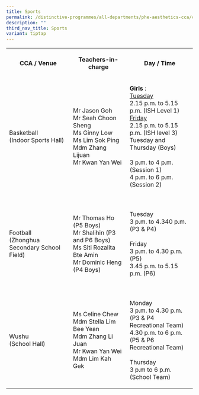 ```yaml
---
title: Sports
permalink: /distinctive-programmes/all-departments/phe-aesthetics-cca/cca/sports/
description: ""
third_nav_title: Sports
variant: tiptap
---
```

<table>
<tbody>
<tr>
<th rowspan="1" colspan="1">
<p>CCA / Venue
<br>
</p>
</th>
<th rowspan="1" colspan="1">
<p>Teachers-in-charge
<br>
</p>
</th>
<th rowspan="1" colspan="1">
<p>Day / Time</p>
</th>
</tr>
<tr>
<td rowspan="1" colspan="1">
<p>Basketball
<br>(Indoor Sports Hall)
<br>
</p>
</td>
<td rowspan="1" colspan="1">
<p>Mr Jason Goh
<br>Mr Seah Choon Sheng
<br>Ms Ginny Low
<br>Ms Lim Sok Ping
<br>Mdm Zhang Lijuan
<br>Mr Kwan Yan Wei
<br>
</p>
</td>
<td rowspan="1" colspan="1">
<p><strong>Girls</strong> :
<br><u>Tuesday</u> 
<br>2.15 p.m. to 5.15 p.m. (ISH Level 1)
<br><u>Friday</u> 
<br>2.15 p.m. to 5.15 p.m. (ISH level 3)
<br>Tuesday and Thursday (Boys)
<br>
<br>3 p.m. to 4 p.m. (Session 1)
<br>4 p.m. to 6 p.m. (Session 2)</p>
</td>
</tr>
<tr>
<td rowspan="1" colspan="3">
<p></p>
</td>
</tr>
<tr>
<td rowspan="1" colspan="1">
<p>Football
<br>(Zhonghua Secondary School Field)</p>
</td>
<td rowspan="1" colspan="1">
<p>Mr Thomas Ho (P5 Boys)
<br>Mr Shalihin (P3 and P6 Boys)
<br>Ms Siti Rozalita Bte Amin
<br>Mr Dominic Heng (P4 Boys)</p>
</td>
<td rowspan="1" colspan="1">
<p>Tuesday
<br>3 p.m. to 4.340 p.m. (P3 &amp; P4)
<br>
<br>Friday
<br>3 p.m. to 4.30 p.m. (P5)
<br>3.45 p.m. to 5.15 p.m. (P6)</p>
</td>
</tr>
<tr>
<td rowspan="1" colspan="3">
<p></p>
</td>
</tr>
<tr>
<td rowspan="1" colspan="1">
<p>Wushu
<br>(School Hall)</p>
</td>
<td rowspan="1" colspan="1">
<p>Ms Celine Chew
<br>Mdm Stella Lim Bee Yean
<br>Mdm Zhang Li Juan
<br>Mr Kwan Yan Wei
<br>Mdm Lim Kah Gek</p>
</td>
<td rowspan="1" colspan="1">
<p>Monday
<br>3 p.m. to 4.30 p.m.
<br>(P3 &amp; P4 Recreational Team)
<br>4.30 p.m. to 6 p.m.
<br>(P5 &amp; P6 Recreational Team)
<br>
<br>Thursday
<br>3 p.m to 6 p.m. (School Team)</p>
</td>
</tr>
</tbody>
</table>
<p></p>
